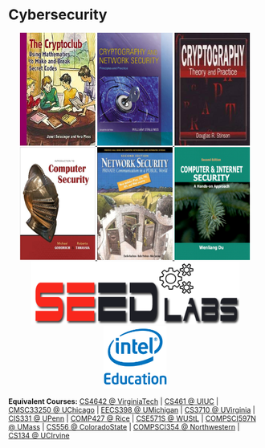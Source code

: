 # Cybersecurity


<p>
<center>
    <a href="https://www.cryptoclub.org/">
     <img alt="hs" src="the_cryptoclubL.jpg"
       width="150" height="225" class="center">
  </a>
  <a href="http://williamstallings.com/Cryptography/">
     <img alt="ug" src="crypto-net7e.jpg"
       width="150" height="225" class="center">
  </a>
  <a href="https://cs.uwaterloo.ca/~dstinson/CTAP4.html">
     <img alt="ug" src="stinson.jpg"
       width="150" height="225" class="center">
  </a>
    <a href="https://www.securitybook.net/">
     <img alt="ug" src="goodrich-tamassia.jpg"
       width="150" height="225" class="center">
  </a>
  <a href="https://www.goodreads.com/book/show/4505093-network-security">
     <img alt="ug" src="Kaufman.jpg"
       width="150" height="225" class="center">
  </a>
  <a href="https://www.handsonsecurity.net/">
     <img alt="ug" src="seedbook.jpg"
       width="150" height="225" class="center">
  </a>
  <a href="https://seedsecuritylabs.org/">
     <img alt="SEED Labs" src="seed_labs.png"
       width="415" height="125" class="center">
  </a>
  <a href="https://www.intel.com/content/www/us/en/support/articles/000022547/programs.html">
     <img alt="Intel Security Curriculum Program" src="intel-ed.png"
       width="125" height="125" class="center">
  </a>
   </center>
 </p>
 
 **Equivalent Courses:** [CS4642 @ VirginiaTech](https://courses.cs.vt.edu/~cs4264/) | [CS461 @ UIUC](https://courses.engr.illinois.edu/cs461/sp2018/) | [CMSC33250 @ UChicago](https://www.classes.cs.uchicago.edu/archive/2017/fall/23200-1/index.html) | [EECS398 @ UMichigan](https://www.eecs.umich.edu/courses/eecs398.f10/) | [CS3710 @ UVirginia](https://aaronbloomfield.github.io/ics/readme.html) | [CIS331 @ UPenn](https://www.cis.upenn.edu/~sga001/classes/cis331f19/index.html) | [COMP427 @ Rice](https://comp427.blogs.rice.edu/course-information/) | [CSE571S @ WUStL](https://www.cse.wustl.edu/~jain/cse571-14/index.html) | [COMPSCI597N @ UMass](https://infosec.cs.umass.edu/cs597n) | [CS556 @ ColoradoState](https://www.cs.colostate.edu/~cs556/home_syllabus.php) | [COMPSCI354 @ Northwestern](https://www.mccormick.northwestern.edu/computer-science/academics/courses/descriptions/354.html) | [CS134 @ UCIrvine](https://www.ics.uci.edu/~alfchen/teaching/cs134-2019-Fall/index.html)
